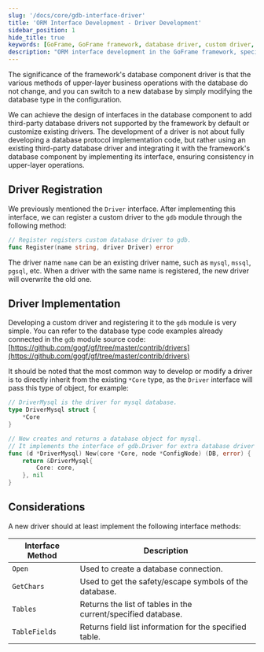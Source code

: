 ```yaml
---
slug: '/docs/core/gdb-interface-driver'
title: 'ORM Interface Development - Driver Development'
sidebar_position: 1
hide_title: true
keywords: [GoFrame, GoFrame framework, database driver, custom driver, interface development, driver development, database component, gdb module, Driver interface, ORM]
description: "ORM interface development in the GoFrame framework, specifically for database driver development and registration. By implementing the interface of the gdb module, you can add third-party database drivers not supported by GoFrame by default or customize existing drivers, ensuring consistency in upper-layer business operations. This document provides detailed steps and sample code to help developers get started quickly."
---
```


The significance of the framework's database component driver is that the various methods of upper-layer business operations with the database do not change, and you can switch to a new database by simply modifying the database type in the configuration.

We can achieve the design of interfaces in the database component to add third-party database drivers not supported by the framework by default or customize existing drivers. The development of a driver is not about fully developing a database protocol implementation code, but rather using an existing third-party database driver and integrating it with the framework's database component by implementing its interface, ensuring consistency in upper-layer operations.

## Driver Registration

We previously mentioned the `Driver` interface. After implementing this interface, we can register a custom driver to the `gdb` module through the following method:

```go
// Register registers custom database driver to gdb.
func Register(name string, driver Driver) error
```

The driver name `name` can be an existing driver name, such as `mysql`, `mssql`, `pgsql`, etc. When a driver with the same name is registered, the new driver will overwrite the old one.

## Driver Implementation

Developing a custom driver and registering it to the `gdb` module is very simple. You can refer to the database type code examples already connected in the `gdb` module source code: [https://github.com/gogf/gf/tree/master/contrib/drivers](https://github.com/gogf/gf/tree/master/contrib/drivers)

It should be noted that the most common way to develop or modify a driver is to directly inherit from the existing `*Core` type, as the `Driver` interface will pass this type of object, for example:

```go
// DriverMysql is the driver for mysql database.
type DriverMysql struct {
    *Core
}

// New creates and returns a database object for mysql.
// It implements the interface of gdb.Driver for extra database driver installation.
func (d *DriverMysql) New(core *Core, node *ConfigNode) (DB, error) {
    return &DriverMysql{
        Core: core,
    }, nil
}
```

## Considerations

A new driver should at least implement the following interface methods:

| Interface Method | Description |
| --- | --- |
| `Open` | Used to create a database connection. |
| `GetChars` | Used to get the safety/escape symbols of the database. |
| `Tables` | Returns the list of tables in the current/specified database. |
| `TableFields` | Returns field list information for the specified table. |
